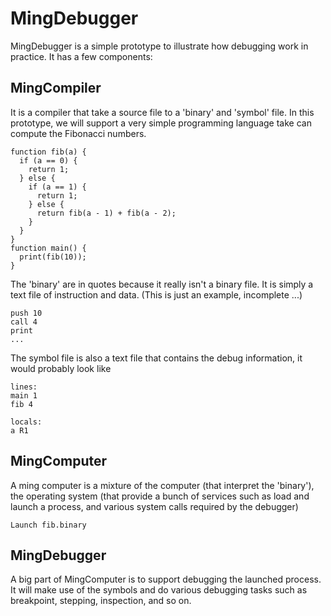 # MingDebugger
MingDebugger is a simple prototype to illustrate how debugging work in practice. It has a few components:

## MingCompiler
It is a compiler that take a source file to a 'binary' and 'symbol' file. In this prototype, we will support a very simple programming language take can compute the Fibonacci numbers.

    function fib(a) {
      if (a == 0) {
        return 1;
      } else {
        if (a == 1) {
          return 1;
        } else {
          return fib(a - 1) + fib(a - 2);
        }
      }
    }
    function main() {
      print(fib(10));
    }

The 'binary' are in quotes because it really isn't a binary file. It is simply a text file of instruction and data. (This is just an example, incomplete ...)

    push 10
    call 4
    print
    ...

The symbol file is also a text file that contains the debug information, it would probably look like

    lines:
    main 1
    fib 4
    
    locals:
    a R1

## MingComputer

A ming computer is a mixture of the computer (that interpret the 'binary'), the operating system (that provide a bunch of services such as load and launch a process, and various system calls required by the debugger)

    Launch fib.binary
    
## MingDebugger

A big part of MingComputer is to support debugging the launched process. It will make use of the symbols and do various debugging tasks such as breakpoint, stepping, inspection, and so on.
